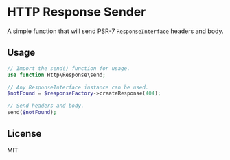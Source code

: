 # HTTP Response Sender

A simple function that will send PSR-7 `ResponseInterface` headers and body.

## Usage

```php
// Import the send() function for usage.
use function Http\Response\send;

// Any ResponseInterface instance can be used.
$notFound = $responseFactory->createResponse(404);

// Send headers and body.
send($notFound);
```

## License 

MIT
